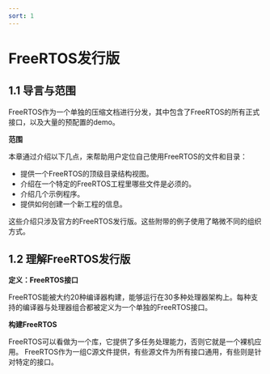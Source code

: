 ```yaml
---
sort: 1
---
```


# FreeRTOS发行版

## 1.1 导言与范围

FreeRTOS作为一个单独的压缩文档进行分发，其中包含了FreeRTOS的所有正式接口，以及大量的预配置的demo。

**范围**

本章通过介绍以下几点，来帮助用户定位自己使用FreeRTOS的文件和目录：

- 提供一个FreeRTOS的顶级目录结构视图。
- 介绍在一个特定的FreeRTOS工程里哪些文件是必须的。
- 介绍几个示例程序。
- 提供如何创建一个新工程的信息。

这些介绍只涉及官方的FreeRTOS发行版。这些附带的例子使用了略微不同的组织方式。

## 1.2 理解FreeRTOS发行版

**定义：FreeRTOS接口**

FreeRTOS能被大约20种编译器构建，能够运行在30多种处理器架构上。每种支持的编译器与处理器组合都被定义为一个单独的FreeRTOS接口。

**构建FreeRTOS**

FreeRTOS可以看做为一个库，它提供了多任务处理能力，否则它就是一个裸机应用。
FreeRTOS作为一组C源文件提供，有些源文件为所有接口通用，有些则是针对特定的接口。